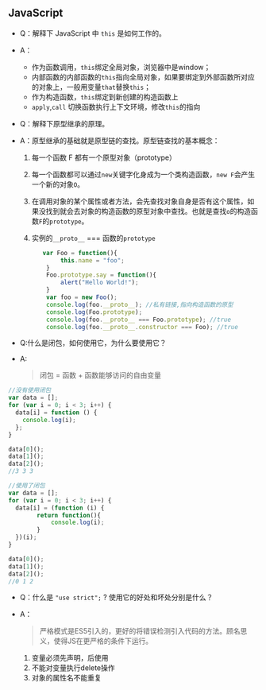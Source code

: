 ## JavaScript

- Q：解释下 JavaScript 中 `this` 是如何工作的。

- A：

  - 作为函数调用，`this`绑定全局对象，浏览器中是window；
  - 内部函数的内部函数的`this`指向全局对象，如果要绑定到外部函数所对应的对象上，一般用变量`that`替换`this`；
  - 作为构造函数，`this`绑定到新创建的构造函数上
  - `apply`,`call` 切换函数执行上下文环境，修改`this`的指向

- Q：解释下原型继承的原理。

- A：原型继承的基础就是原型链的查找。原型链查找的基本概念：

  1. 每一个函数 F 都有一个原型对象（prototype） 

  2. 每一个函数都可以通过`new`关键字化身成为一个类构造函数，`new F`会产生一个新的对象`O`。

  3. 在调用对象的某个属性或者方法，会先查找对象自身是否有这个属性，如果没找到就会去对象的构造函数的原型对象中查找。也就是查找`o`的构造函数`F`的`prototype`。

  4. 实例的`__proto__` === 函数的`prototype`

     ```javascript
     	var Foo = function(){
             this.name = "foo";
         }
         Foo.prototype.say = function(){
             alert("Hello World!");
         }
         var foo = new Foo();
         console.log(foo.__proto__); //私有链接,指向构造函数的原型
         console.log(Foo.prototype);  
         console.log(foo.__proto__ === Foo.prototype); //true
         console.log(foo.__proto__.constructor === Foo); //true
     ```

- Q:什么是闭包，如何使用它，为什么要使用它？

- A:

  > 闭包 = 函数 + 函数能够访问的自由变量

```javascript
//没有使用闭包
var data = [];
for (var i = 0; i < 3; i++) {
  data[i] = function () {
    console.log(i);
  };
}

data[0]();
data[1]();
data[2]();
//3 3 3
```

```javascript
//使用了闭包
var data = [];
for (var i = 0; i < 3; i++) {
  data[i] = (function (i) {
        return function(){
            console.log(i);
        }
  })(i);
}

data[0]();
data[1]();
data[2]();
//0 1 2
```

- Q：什么是 `"use strict";` ? 使用它的好处和坏处分别是什么？

- A：

  > 严格模式是ES5引入的，更好的将错误检测引入代码的方法。顾名思义，使得JS在更严格的条件下运行。

	1. 变量必须先声明，后使用
	2. 不能对变量执行delete操作
	3. 对象的属性名不能重复